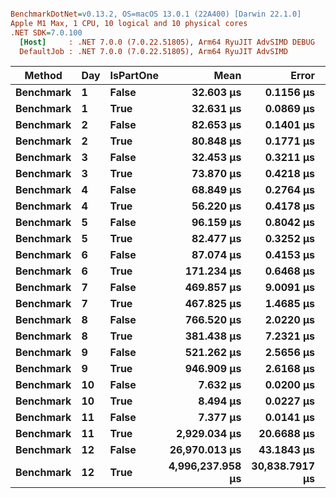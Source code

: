 ``` ini

BenchmarkDotNet=v0.13.2, OS=macOS 13.0.1 (22A400) [Darwin 22.1.0]
Apple M1 Max, 1 CPU, 10 logical and 10 physical cores
.NET SDK=7.0.100
  [Host]     : .NET 7.0.0 (7.0.22.51805), Arm64 RyuJIT AdvSIMD DEBUG
  DefaultJob : .NET 7.0.0 (7.0.22.51805), Arm64 RyuJIT AdvSIMD


```
|    Method | Day | IsPartOne |             Mean |          Error |         StdDev |
|---------- |---- |---------- |-----------------:|---------------:|---------------:|
| **Benchmark** |   **1** |     **False** |        **32.603 μs** |      **0.1156 μs** |      **0.1025 μs** |
| **Benchmark** |   **1** |      **True** |        **32.631 μs** |      **0.0869 μs** |      **0.0771 μs** |
| **Benchmark** |   **2** |     **False** |        **82.653 μs** |      **0.1401 μs** |      **0.1170 μs** |
| **Benchmark** |   **2** |      **True** |        **80.848 μs** |      **0.1771 μs** |      **0.1657 μs** |
| **Benchmark** |   **3** |     **False** |        **32.453 μs** |      **0.3211 μs** |      **0.3004 μs** |
| **Benchmark** |   **3** |      **True** |        **73.870 μs** |      **0.4218 μs** |      **0.3945 μs** |
| **Benchmark** |   **4** |     **False** |        **68.849 μs** |      **0.2764 μs** |      **0.2585 μs** |
| **Benchmark** |   **4** |      **True** |        **56.220 μs** |      **0.4178 μs** |      **0.3262 μs** |
| **Benchmark** |   **5** |     **False** |        **96.159 μs** |      **0.8042 μs** |      **0.7129 μs** |
| **Benchmark** |   **5** |      **True** |        **82.477 μs** |      **0.3252 μs** |      **0.3042 μs** |
| **Benchmark** |   **6** |     **False** |        **87.074 μs** |      **0.4153 μs** |      **0.3885 μs** |
| **Benchmark** |   **6** |      **True** |       **171.234 μs** |      **0.6468 μs** |      **0.6050 μs** |
| **Benchmark** |   **7** |     **False** |       **469.857 μs** |      **9.0091 μs** |      **8.8482 μs** |
| **Benchmark** |   **7** |      **True** |       **467.825 μs** |      **1.4685 μs** |      **1.2263 μs** |
| **Benchmark** |   **8** |     **False** |       **766.520 μs** |      **2.0220 μs** |      **1.8914 μs** |
| **Benchmark** |   **8** |      **True** |       **381.438 μs** |      **7.2321 μs** |      **6.7649 μs** |
| **Benchmark** |   **9** |     **False** |       **521.262 μs** |      **2.5656 μs** |      **2.3999 μs** |
| **Benchmark** |   **9** |      **True** |       **946.909 μs** |      **2.6168 μs** |      **2.4478 μs** |
| **Benchmark** |  **10** |     **False** |         **7.632 μs** |      **0.0200 μs** |      **0.0177 μs** |
| **Benchmark** |  **10** |      **True** |         **8.494 μs** |      **0.0227 μs** |      **0.0201 μs** |
| **Benchmark** |  **11** |     **False** |         **7.377 μs** |      **0.0141 μs** |      **0.0117 μs** |
| **Benchmark** |  **11** |      **True** |     **2,929.034 μs** |     **20.6688 μs** |     **17.2594 μs** |
| **Benchmark** |  **12** |     **False** |    **26,970.013 μs** |     **43.1843 μs** |     **36.0608 μs** |
| **Benchmark** |  **12** |      **True** | **4,996,237.958 μs** | **30,838.7917 μs** | **28,846.6248 μs** |
